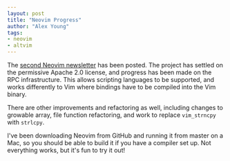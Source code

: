 ```yaml
---
layout: post
title: "Neovim Progress"
author: "Alex Young"
tags: 
- neovim
- altvim
---
```


The [second Neovim newsletter](http://neovim.org/news/2014/july/) has been posted.  The project has settled on the permissive Apache 2.0 license, and progress has been made on the RPC infrastructure.  This allows scripting languages to be supported, and works differently to Vim where bindings have to be compiled into the Vim binary.

There are other improvements and refactoring as well, including changes to growable array, file function refactoring, and work to replace `vim_strncpy` with `strlcpy`.

I've been downloading Neovim from GitHub and running it from master on a Mac, so you should be able to build it if you have a compiler set up.  Not everything works, but it's fun to try it out!
